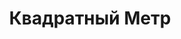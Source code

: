 --- 
title: "Квадратный Метр" 
site: "www.kv-metr.com.ua" 
town: "Евпатория" 
tel: ["+38 (06569) 4-44-47, +38 (06569) 4-44-46, +38 (067) 653-27-00"] 
address: "Россия, АР Крым, г. Евпатория, ул. Фрунзе, 28/41а" 
mail: "info@kv-metr.com.ua" 
--- 